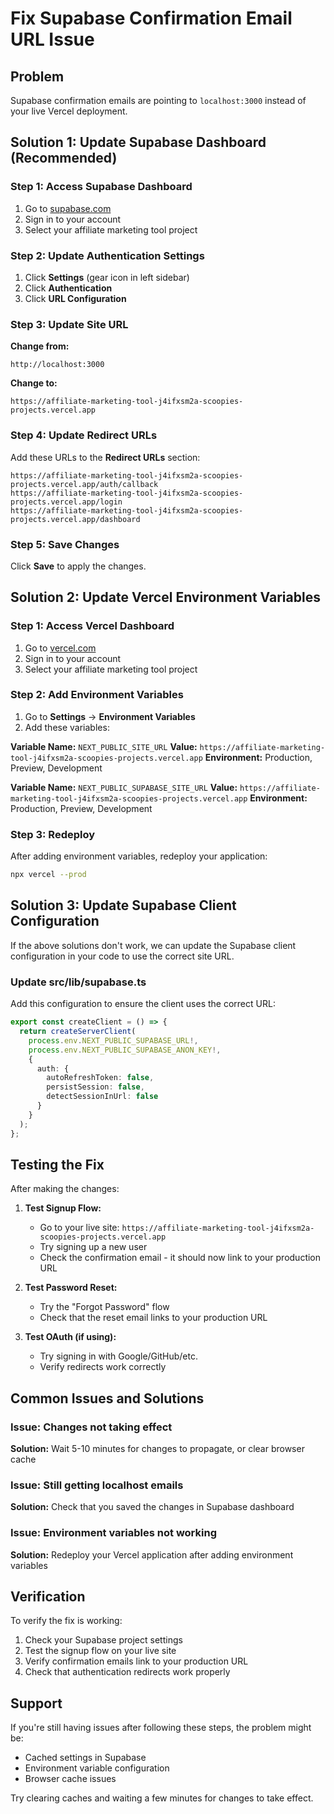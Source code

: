 # Fix Supabase Confirmation Email URL Issue

## Problem
Supabase confirmation emails are pointing to `localhost:3000` instead of your live Vercel deployment.

## Solution 1: Update Supabase Dashboard (Recommended)

### Step 1: Access Supabase Dashboard
1. Go to [supabase.com](https://supabase.com)
2. Sign in to your account
3. Select your affiliate marketing tool project

### Step 2: Update Authentication Settings
1. Click **Settings** (gear icon in left sidebar)
2. Click **Authentication**
3. Click **URL Configuration**

### Step 3: Update Site URL
**Change from:**
```
http://localhost:3000
```

**Change to:**
```
https://affiliate-marketing-tool-j4ifxsm2a-scoopies-projects.vercel.app
```

### Step 4: Update Redirect URLs
Add these URLs to the **Redirect URLs** section:
```
https://affiliate-marketing-tool-j4ifxsm2a-scoopies-projects.vercel.app/auth/callback
https://affiliate-marketing-tool-j4ifxsm2a-scoopies-projects.vercel.app/login
https://affiliate-marketing-tool-j4ifxsm2a-scoopies-projects.vercel.app/dashboard
```

### Step 5: Save Changes
Click **Save** to apply the changes.

## Solution 2: Update Vercel Environment Variables

### Step 1: Access Vercel Dashboard
1. Go to [vercel.com](https://vercel.com)
2. Sign in to your account
3. Select your affiliate marketing tool project

### Step 2: Add Environment Variables
1. Go to **Settings** → **Environment Variables**
2. Add these variables:

**Variable Name:** `NEXT_PUBLIC_SITE_URL`
**Value:** `https://affiliate-marketing-tool-j4ifxsm2a-scoopies-projects.vercel.app`
**Environment:** Production, Preview, Development

**Variable Name:** `NEXT_PUBLIC_SUPABASE_SITE_URL`
**Value:** `https://affiliate-marketing-tool-j4ifxsm2a-scoopies-projects.vercel.app`
**Environment:** Production, Preview, Development

### Step 3: Redeploy
After adding environment variables, redeploy your application:
```bash
npx vercel --prod
```

## Solution 3: Update Supabase Client Configuration

If the above solutions don't work, we can update the Supabase client configuration in your code to use the correct site URL.

### Update src/lib/supabase.ts
Add this configuration to ensure the client uses the correct URL:

```typescript
export const createClient = () => {
  return createServerClient(
    process.env.NEXT_PUBLIC_SUPABASE_URL!,
    process.env.NEXT_PUBLIC_SUPABASE_ANON_KEY!,
    {
      auth: {
        autoRefreshToken: false,
        persistSession: false,
        detectSessionInUrl: false
      }
    }
  );
};
```

## Testing the Fix

After making the changes:

1. **Test Signup Flow:**
   - Go to your live site: `https://affiliate-marketing-tool-j4ifxsm2a-scoopies-projects.vercel.app`
   - Try signing up a new user
   - Check the confirmation email - it should now link to your production URL

2. **Test Password Reset:**
   - Try the "Forgot Password" flow
   - Check that the reset email links to your production URL

3. **Test OAuth (if using):**
   - Try signing in with Google/GitHub/etc.
   - Verify redirects work correctly

## Common Issues and Solutions

### Issue: Changes not taking effect
**Solution:** Wait 5-10 minutes for changes to propagate, or clear browser cache

### Issue: Still getting localhost emails
**Solution:** Check that you saved the changes in Supabase dashboard

### Issue: Environment variables not working
**Solution:** Redeploy your Vercel application after adding environment variables

## Verification

To verify the fix is working:

1. Check your Supabase project settings
2. Test the signup flow on your live site
3. Verify confirmation emails link to your production URL
4. Check that authentication redirects work properly

## Support

If you're still having issues after following these steps, the problem might be:
- Cached settings in Supabase
- Environment variable configuration
- Browser cache issues

Try clearing caches and waiting a few minutes for changes to take effect. 